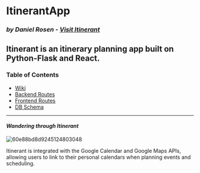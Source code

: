 # ItinerantApp

### *by Daniel Rosen - [Visit Itinerant](https://i-tinerant.herokuapp.com/)*
 Itinerant is an itinerary planning app built on Python-Flask and React. 
---
### Table of Contents
- [Wiki](https://github.com/gjetost1/ItinerantApp/wiki)
- [Backend Routes](https://github.com/gjetost1/ItinerantApp/wiki/Backend-Routes)
- [Frontend Routes](https://github.com/gjetost1/ItinerantApp/wiki/Frontend-Routes)
- [DB Schema](https://github.com/gjetost1/ItinerantApp/wiki/Database-Schema)
---
#### *Wandering through Itinerant*
![60e88bd8d9245124803048](https://user-images.githubusercontent.com/73906585/125117674-2f771300-e0b4-11eb-99a6-da3aa1a3378a.gif)

 Itinerant is integrated with the Google Calendar and Google Maps APIs, allowing users to link to their personal calendars when planning events and scheduling.

